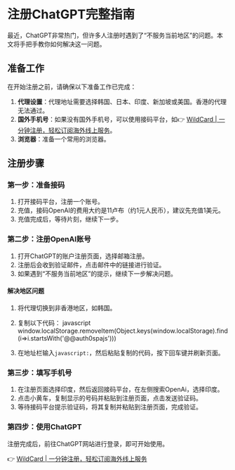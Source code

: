 # 注册ChatGPT完整指南

最近，ChatGPT非常热门，但许多人注册时遇到了“不服务当前地区”的问题。本文将手把手教你如何解决这一问题。

## 准备工作

在开始注册之前，请确保以下准备工作已完成：

1. **代理设置**：代理地址需要选择韩国、日本、印度、新加坡或美国。香港的代理无法通过。
2. **国外手机号**：如果没有国外手机号，可以使用接码平台，如👉 [WildCard | 一分钟注册，轻松订阅海外线上服务](https://bbtdd.com/WildCard)。
3. **浏览器**：准备一个常用的浏览器。

## 注册步骤

### 第一步：准备接码

1. 打开接码平台，注册一个账号。
2. 充值，接码OpenAI的费用大约是11卢布（约1元人民币），建议先充值1美元。
3. 充值完成后，等待片刻，继续下一步。

### 第二步：注册OpenAI账号

1. 打开ChatGPT的账户注册页面，选择邮箱注册。
2. 注册后会收到验证邮件，点击邮件中的链接进行验证。
3. 如果遇到“不服务当前地区”的提示，继续下一步解决问题。

#### 解决地区问题

1. 将代理切换到非香港地区，如韩国。
2. 复制以下代码：
javascript
window.localStorage.removeItem(Object.keys(window.localStorage).find(i=>i.startsWith('@@auth0spajs')))

3. 在地址栏输入`javascript:`，然后粘贴复制的代码，按下回车键并刷新页面。

### 第三步：填写手机号

1. 在注册页面选择印度，然后返回接码平台，在左侧搜索OpenAi，选择印度。
2. 点击小黄车，复制显示的号码并粘贴到注册页面，点击发送验证码。
3. 等待接码平台提示验证码，将其复制并粘贴到注册页面，完成验证。

### 第四步：使用ChatGPT

注册完成后，前往ChatGPT网站进行登录，即可开始使用。

👉 [WildCard | 一分钟注册，轻松订阅海外线上服务](https://bbtdd.com/WildCard)